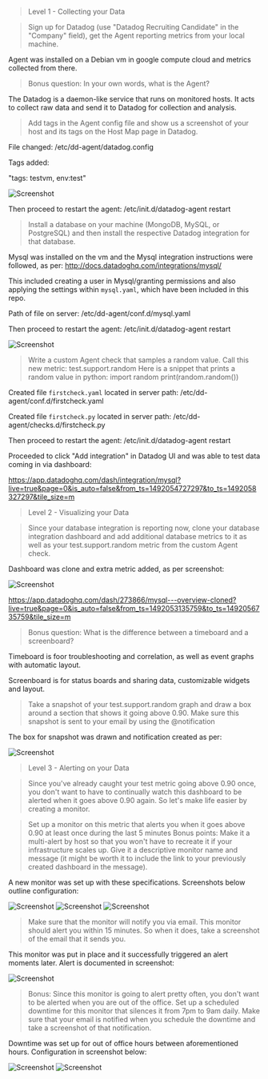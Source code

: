 > Level 1 - Collecting your Data

> Sign up for Datadog (use "Datadog Recruiting Candidate" in the "Company" field), get the Agent reporting metrics from your local machine.

Agent was installed on a Debian vm in google compute cloud and metrics collected from there.

> Bonus question: In your own words, what is the Agent?

The Datadog is a daemon-like service that runs on monitored hosts. It acts to collect raw data and send it to Datadog for collection and analysis.

> Add tags in the Agent config file and show us a screenshot of your host and its tags on the Host Map page in Datadog.

File changed: /etc/dd-agent/datadog.config

Tags added:

"tags: testvm, env:test"

![Screenshot](img/hostmaptags.PNG)

Then proceed to restart the agent: /etc/init.d/datadog-agent restart

> Install a database on your machine (MongoDB, MySQL, or PostgreSQL) and then install the respective Datadog integration for that database.

Mysql was installed on the vm and the Mysql integration instructions were followed, as per: http://docs.datadoghq.com/integrations/mysql/

This included creating a user in Mysql/granting permissions and also applying the settings within `mysql.yaml`, which have been included in this repo.

Path of file on server: /etc/dd-agent/conf.d/mysql.yaml

Then proceed to restart the agent: /etc/init.d/datadog-agent restart

![Screenshot](img/mysqldashboard.PNG)

> Write a custom Agent check that samples a random value. Call this new metric: test.support.random
> Here is a snippet that prints a random value in python:
> import random
> print(random.random())

Created file `firstcheck.yaml` located in server path: /etc/dd-agent/conf.d/firstcheck.yaml

Created file `firstcheck.py` located in server path: /etc/dd-agent/checks.d/firstcheck.py

Then proceed to restart the agent: /etc/init.d/datadog-agent restart

Proceeded to click "Add integration" in Datadog UI and was able to test data coming in via dashboard:

https://app.datadoghq.com/dash/integration/mysql?live=true&page=0&is_auto=false&from_ts=1492054727297&to_ts=1492058327297&tile_size=m

>Level 2 - Visualizing your Data

>Since your database integration is reporting now, clone your database integration dashboard and add additional database metrics to it as well as your test.support.random metric from the custom Agent check.

Dashboard was clone and extra metric added, as per screenshot:

![Screenshot](img/mysqlclonewithrandom.PNG)

https://app.datadoghq.com/dash/273866/mysql---overview-cloned?live=true&page=0&is_auto=false&from_ts=1492053135759&to_ts=1492056735759&tile_size=m

>Bonus question: What is the difference between a timeboard and a screenboard?

Timeboard is foor troubleshooting and correlation, as well as event graphs with automatic layout.

Screenboard is for status boards and sharing data, customizable widgets and layout.

>Take a snapshot of your test.support.random graph and draw a box around a section that shows it going above 0.90. Make sure this snapshot is sent to your email by using the @notification

The box for snapshot was drawn and notification created as per:

![Screenshot](img/090snapshotthreshold.PNG)

>Level 3 - Alerting on your Data

> Since you've already caught your test metric going above 0.90 once, you don't want to have to continually watch this dashboard to be alerted when it goes above 0.90 again. So let's make life easier by creating a monitor.

> Set up a monitor on this metric that alerts you when it goes above 0.90 at least once during the last 5 minutes
>Bonus points: Make it a multi-alert by host so that you won't have to recreate it if your infrastructure scales up.
> Give it a descriptive monitor name and message (it might be worth it to include the link to your previously created dashboard in the message).

A new monitor was set up with these specifications. Screenshots below outline configuration:

![Screenshot](img/newmonitor.PNG)
![Screenshot](img/newmonitor1.PNG)
![Screenshot](img/newmonitor2.PNG)


> Make sure that the monitor will notify you via email.
> This monitor should alert you within 15 minutes. So when it does, take a screenshot of the email that it sends you.

This monitor was put in place and it successfully triggered an alert moments later. Alert is documented in screenshot:

![Screenshot](img/emailalert.PNG)

> Bonus: Since this monitor is going to alert pretty often, you don't want to be alerted when you are out of the office. Set up a scheduled downtime for this monitor that silences it from 7pm to 9am daily. Make sure that your email is notified when you schedule the downtime and take a screenshot of that notification.

Downtime was set up for out of office hours between aforementioned hours. Configuration in screenshot below:

![Screenshot](img/downtimeoffice.PNG)
![Screenshot](img/downtimeofficelist.PNG)
